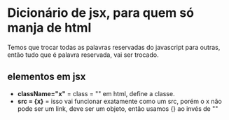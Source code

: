 # Dicionário de jsx, para quem só manja de html

Temos que trocar todas as palavras reservadas do javascript para outras, então tudo que é palavra reservada, vai ser trocado.

## elementos em jsx

* **className="x"** = class = "" em html, define a classe.
* **src = {x}** = isso vai funcionar exatamente como um src, porém o x não pode ser um link, deve ser um objeto, então usamos {} ao invés de ""
